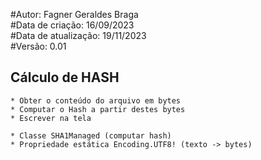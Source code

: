#Autor: Fagner Geraldes Braga  
#Data de criação: 16/09/2023    
#Data de atualização: 19/11/2023  
#Versão: 0.01  

## Cálculo de HASH
```
* Obter o conteúdo do arquivo em bytes
* Computar o Hash a partir destes bytes
* Escrever na tela

* Classe SHA1Managed (computar hash)
* Propriedade estática Encoding.UTF8! (texto -> bytes)

```
